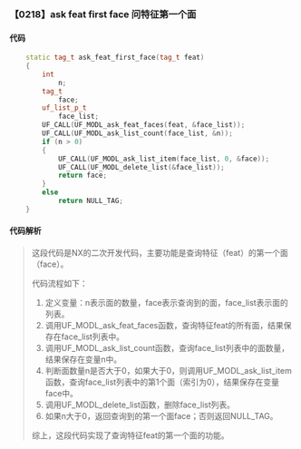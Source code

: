 ### 【0218】ask feat first face 问特征第一个面

#### 代码

```cpp
    static tag_t ask_feat_first_face(tag_t feat)  
    {  
        int  
            n;  
        tag_t  
            face;  
        uf_list_p_t  
            face_list;  
        UF_CALL(UF_MODL_ask_feat_faces(feat, &face_list));  
        UF_CALL(UF_MODL_ask_list_count(face_list, &n));  
        if (n > 0)  
        {  
            UF_CALL(UF_MODL_ask_list_item(face_list, 0, &face));  
            UF_CALL(UF_MODL_delete_list(&face_list));  
            return face;  
        }  
        else  
            return NULL_TAG;  
    }

```

#### 代码解析

> 这段代码是NX的二次开发代码，主要功能是查询特征（feat）的第一个面（face）。
>
> 代码流程如下：
>
> 1. 定义变量：n表示面的数量，face表示查询到的面，face_list表示面的列表。
> 2. 调用UF_MODL_ask_feat_faces函数，查询特征feat的所有面，结果保存在face_list列表中。
> 3. 调用UF_MODL_ask_list_count函数，查询face_list列表中的面数量，结果保存在变量n中。
> 4. 判断面数量n是否大于0，如果大于0，则调用UF_MODL_ask_list_item函数，查询face_list列表中的第1个面（索引为0），结果保存在变量face中。
> 5. 调用UF_MODL_delete_list函数，删除face_list列表。
> 6. 如果n大于0，返回查询到的第一个面face；否则返回NULL_TAG。
>
> 综上，这段代码实现了查询特征feat的第一个面的功能。
>
